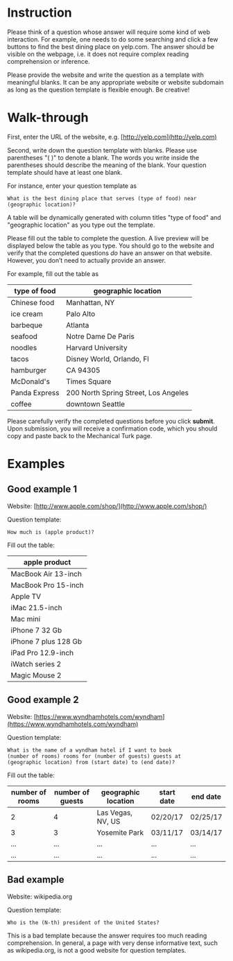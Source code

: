# Instruction

Please think of a question whose answer will require some kind of web interaction. For example, one needs to do some searching and click a few buttons to find the best dining place on yelp.com. The answer should be visible on the webpage, i.e. it does not require complex reading comprehension or inference. 

Please provide the website and write the question as a template with meaningful blanks. It can be any appropriate website or website subdomain as long as the question template is flexible enough. Be creative! 

# Walk-through

First, enter the URL of the website, e.g. [http://yelp.com](http://yelp.com)

Second, write down the question template with blanks. Please use parentheses "( )" to denote a blank. The words you write inside the parentheses should describe the meaning of the blank. Your question template should have at least one blank. 

For instance, enter your question template as 

```
What is the best dining place that serves (type of food) near (geographic location)?
```

A table will be dynamically generated with column titles "type of food" and "geographic location" as you type out the template.

Please fill out the table to complete the question. A live preview will be displayed below the table as you type. You should go to the website and verify that the completed questions _do_ have an answer on that website. However, you don’t need to actually provide an answer.

For example, fill out the table as

| **type of food**  	| **geographic location**                  	|
|---------------	|--------------------------------------	|
| Chinese food  	| Manhattan, NY                        	|
| ice cream     	| Palo Alto                            	|
| barbeque      	| Atlanta                              	|
| seafood       	| Notre Dame De Paris                  	|
| noodles       	| Harvard University                   	|
| tacos         	| Disney World, Orlando, Fl            	|
| hamburger     	| CA 94305                             	|
| McDonald's    	| Times Square                         	|
| Panda Express 	| 200 North Spring Street, Los Angeles 	|
| coffee        	| downtown Seattle                     	|

Please carefully verify the completed questions before you click **submit**. Upon submission, you will receive a confirmation code, which you should copy and paste back to the Mechanical Turk page.

# Examples

## Good example 1

Website: [http://www.apple.com/shop/](http://www.apple.com/shop/)

Question template:
```
How much is (apple product)?
```

Fill out the table:

| apple product        	|
|----------------------	|
| MacBook Air 13-inch  	|
| MacBook Pro 15-inch  	|
| Apple TV             	|
| iMac 21.5-inch       	|
| Mac mini             	|
| iPhone 7 32 Gb       	|
| iPhone 7 plus 128 Gb 	|
| iPad Pro 12.9-inch   	|
| iWatch series 2      	|
| Magic Mouse 2        	|

## Good example 2

Website: [https://www.wyndhamhotels.com/wyndham](https://www.wyndhamhotels.com/wyndham)

Question template:
```
What is the name of a wyndham hotel if I want to book 
(number of rooms) rooms for (number of guests) guests at 
(geographic location) from (start date) to (end date)?
```

Fill out the table: 

| number of rooms 	| number of guests 	| geographic location 	| start date 	| end date 	|
|-----------------	|------------------	|---------------------	|------------	|----------	|
| 2               	| 4                	| Las Vegas, NV, US   	| 02/20/17   	| 02/25/17 	|
| 3               	| 3                	| Yosemite Park       	| 03/11/17   	| 03/14/17 	|
| ...              	| ...                	| ...       	| ...   	| ... 	|
| ...              	| ...                	| ...       	| ...   	| ... 	|


## Bad example
Website: wikipedia.org

Question template:
```
Who is the (N-th) president of the United States?
```

This is a bad template because the answer requires too much reading comprehension. In general, a page with very dense informative text, such as wikipedia.org, is not a good website for question templates. 
